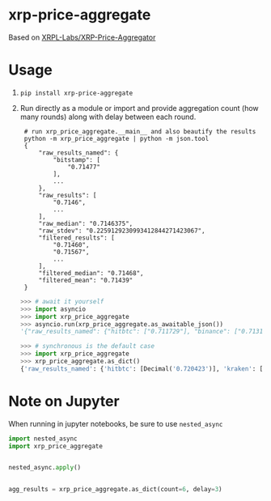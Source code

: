# xrp-price-aggregate

Based on [XRPL-Labs/XRP-Price-Aggregator](https://github.com/XRPL-Labs/XRP-Price-Aggregator)


# Usage

1. `pip install xrp-price-aggregate`

2. Run directly as a module or import and provide aggregation count (how many
   rounds) along with delay between each round.

        # run xrp_price_aggregate.__main__ and also beautify the results
        python -m xrp_price_aggregate | python -m json.tool
        {
            "raw_results_named": {
                "bitstamp": [
                    "0.71477"
                ],
                ...
            },
            "raw_results": [
                "0.7146",
                ...
            ],
            "raw_median": "0.7146375",
            "raw_stdev": "0.2259129230993412844271423067",
            "filtered_results": [
                "0.71460",
                "0.71567",
                ...
            ],
            "filtered_median": "0.71468",
            "filtered_mean": "0.71439"
        }




    ```py
    >>> # await it yourself
    >>> import asyncio
    >>> import xrp_price_aggregate
    >>> asyncio.run(xrp_price_aggregate.as_awaitable_json())
    '{"raw_results_named": {"hitbtc": ["0.711729"], "binance": ["0.7131"], "bitrue": ["0.71292"], "bitfinex": ["0.7122"], "ftx": ["0.712675", "0.7126"], "kraken": ["0.71223"], "cex": ["0.71334", "0.7135"], "bitstamp": ["0.71328"]}, "raw_results": ["0.7131", "0.7122", "0.71328", "0.71334", "0.7135", "0.712675", "0.7126", "0.711729", "0.71223", "0.71292"], "raw_median": "0.7127975", "raw_stdev": "0.0005759840275563203497399309551", "filtered_results": ["0.71310", "0.71328", "0.71334", "0.71268", "0.71260", "0.71223", "0.71292"], "filtered_median": "0.71292", "filtered_mean": "0.71288"}'
    ```
    ```py
    >>> # synchronous is the default case
    >>> import xrp_price_aggregate
    >>> xrp_price_aggregate.as_dict()
    {'raw_results_named': {'hitbtc': [Decimal('0.720423')], 'kraken': [Decimal('0.72032')], 'bitrue': [Decimal('0.72003')], 'bitfinex': [Decimal('0.71992')], 'ftx': [Decimal('0.71995'), Decimal('0.7202')], 'cex': [Decimal('0.71961'), Decimal('0.71869')], 'bitstamp': [Decimal('0.71994')], 'binance': [Decimal('0.7203')]}, 'raw_results': [Decimal('0.7203'), Decimal('0.71992'), Decimal('0.71994'), Decimal('0.71961'), Decimal('0.71869'), Decimal('0.71995'), Decimal('0.7202'), Decimal('0.720423'), Decimal('0.72032'), Decimal('0.72003')], 'raw_median': Decimal('0.71999'), 'raw_stdev': Decimal('0.0005005397198136338821186646099'), 'filtered_results': ['0.72030', '0.71992', '0.71994', '0.71961', '0.71995', '0.72020', '0.72042', '0.72032', '0.72003'], 'filtered_median': '0.72003', 'filtered_mean': '0.72008'}
    ```

# Note on Jupyter

When running in jupyter notebooks, be sure to use `nested_async`

```py
import nested_async
import xrp_price_aggregate


nested_async.apply()


agg_results = xrp_price_aggregate.as_dict(count=6, delay=3)
```
